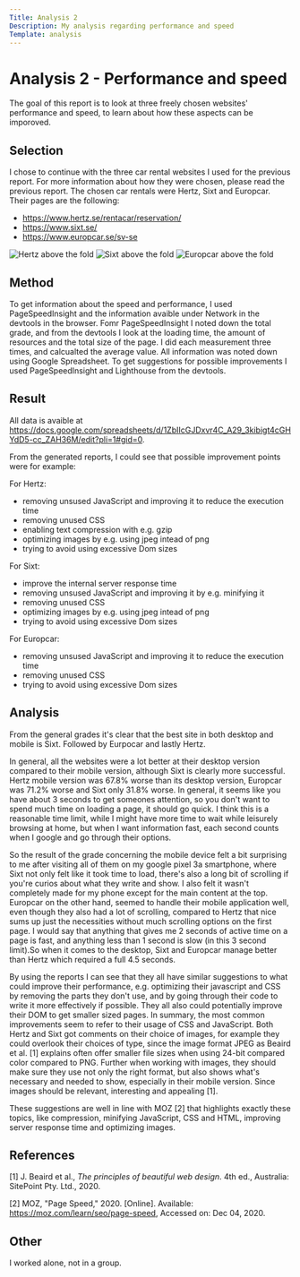 ```yaml
---
Title: Analysis 2
Description: My analysis regarding performance and speed
Template: analysis
---
```


Analysis 2 - Performance and speed
==========================

The goal of this report is to look at three freely chosen websites' performance and speed, to learn about how these
aspects can be imporoved.

Selection
-----------------------

I chose to continue with the three car rental websites I used for the previous report. For more information about how they were
chosen, please read the previous report.
The chosen car rentals were Hertz, Sixt and Europcar. Their pages are the following:
* https://www.hertz.se/rentacar/reservation/
* https://www.sixt.se/
* https://www.europcar.se/sv-se

![Hertz above the fold](%base_url%/image/hertz1.png?w=1200)
![Sixt above the fold](%base_url%/image/sixt1.png?w=1200)
![Europcar above the fold](%base_url%/image/europcar1.png?w=1200)

Method
-----------------------

To get information about the speed and performance, I used PageSpeedInsight and the information avaible under Network in the devtools in the browser. Fomr PageSpeedInsight I noted down the total grade, and from the devtools I look at the loading time, the amount of resources and the total size of the page. I did each measurement three times, and calcualted the average value. All information was noted down using Google Spreadsheet. To get suggestions for possible improvements I 
used PageSpeedInsight and Lighthouse from the devtools. 

Result
-----------------------
All data is avaible at https://docs.google.com/spreadsheets/d/1ZbIIcGJDxvr4C_A29_3kibigt4cGHYdD5-cc_ZAH36M/edit?pli=1#gid=0.

From the generated reports, I could see that possible improvement points were for example:

For Hertz:
* removing unsused JavaScript and improving it to reduce the execution time
* removing unused CSS
* enabling text compression with e.g. gzip
* optimizing images by e.g. using jpeg intead of png
* trying to avoid using excessive Dom sizes

For Sixt:
* improve the internal server response time
* removing unsused JavaScript and improving it by e.g. minifying it
* removing unused CSS
* optimizing images by e.g. using jpeg intead of png
* trying to avoid using excessive Dom sizes

For Europcar:
* removing unsused JavaScript and improving it to reduce the execution time
* removing unused CSS
* trying to avoid using excessive Dom sizes


Analysis
-----------------------

From the general grades it's clear that the best site in both desktop and mobile is Sixt. Followed by Eurpocar and lastly Hertz.

In general, all the websites were a lot better at their desktop version compared to their mobile version, although Sixt is clearly more 
successful. Hertz mobile version was 67.8% worse than its desktop version, Europcar was 71.2% worse and Sixt only 31.8% worse. In general, it seems like you have
about 3 seconds to get someones attention, so you don't want to spend much time on loading a page, it should go quick. I think this is a reasonable time limit,
while I might have more time to wait while leisurely browsing at home, but when I want information fast, each second counts when I google and go through their options.

So the result of the grade concerning the mobile device felt a bit surprising to me after
visiting all of them on my google pixel 3a smartphone, where Sixt not only felt like it took time to load, there's also a long bit of scrolling if you're curios about
what they write and show. I also felt it wasn't completely made for my phone except for the main content at the top. Europcar on the other hand, seemed to handle
their mobile application well, even though they also had a lot of scrolling, compared to Hertz that nice sums up just the necessities without much scrolling options
on the first page. I would say that anything that gives me 2 seconds of active time on a page is fast, and anything less than 1 second is slow (in this 3 second limit).So when it comes to the desktop, Sixt and Europcar manage better than Hertz which required a full 4.5 seconds. 

By using the reports I can see that they all have similar suggestions to what could improve their performance, e.g. optimizing their javascript and CSS by removing the parts they don't use, and by going through their code to write it more effectively if possible. They all also could potentially improve their DOM to get
smaller sized pages. In summary, the most common improvements seem to refer to their usage of CSS and JavaScript. Both Hertz and Sixt got comments on their choice of images, for example they could overlook their choices of type, since the image format JPEG as Beaird et al. [1] explains often offer smaller file sizes when using 24-bit compared color compared to PNG. Further when working with images, they should make sure they use not only the right format, but also shows what's necessary and needed to show, especially in their mobile version. Since images should be relevant, interesting and appealing [1].

These suggestions are well in line with MOZ [2] that highlights exactly these topics, like compression, minifying JavaScript, CSS and HTML, improving server response time and optimizing images.

References
-----------------------

[1] J. Beaird et al., *The principles of beautiful web design*. 4th ed., Australia:  SitePoint Pty. Ltd., 2020.

[2] MOZ, "Page Speed," 2020. [Online]. Available: https://moz.com/learn/seo/page-speed, Accessed on: Dec 04, 2020.

Other
-----------------------

I worked alone, not in a group.